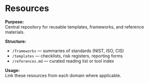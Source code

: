 # Resources
**Purpose:**  
Central repository for reusable templates, frameworks, and reference materials.

**Structure:**  
- `/frameworks` — summaries of standards (NIST, ISO, CIS)  
- `/templates` — checklists, risk registers, reporting forms  
- `/references.md` — curated reading list or tool index

**Usage:**  
Link these resources from each domain where applicable.
